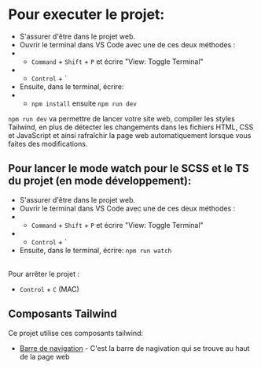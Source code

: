 # Pour executer le projet:

-   S'assurer d'être dans le projet web.
-   Ouvrir le terminal dans VS Code avec une de ces deux méthodes :
-   -   `Command` + `Shift` + `P` et écrire "View: Toggle Terminal"
-   -   `Control` + `
-   Ensuite, dans le terminal, écrire:
-   -   `npm install` ensuite `npm run dev`

`npm run dev` va permettre de lancer votre site web, compiler les styles Tailwind, en plus de détecter les changements dans les fichiers HTML, CSS et JavaScript et ainsi rafraîchir la page web automatiquement lorsque vous faites des modifications.

## Pour lancer le mode watch pour le SCSS et le TS du projet (en mode développement):

-   S'assurer d'être dans le projet web.
-   Ouvrir le terminal dans VS Code avec une de ces deux méthodes :
-   -   `Command` + `Shift` + `P` et écrire "View: Toggle Terminal"
-   -   `Control` + `
-   Ensuite, dans le terminal, écrire: `npm run watch`

\
Pour arrêter le projet :

-   `Control` + `C` (MAC)

## Composants Tailwind

Ce projet utilise ces composants tailwind:

-   [Barre de navigation](https://flowbite.com/docs/components/navbar/#sticky-navbar) - C'est la barre de nagivation qui se trouve au haut de la page web
